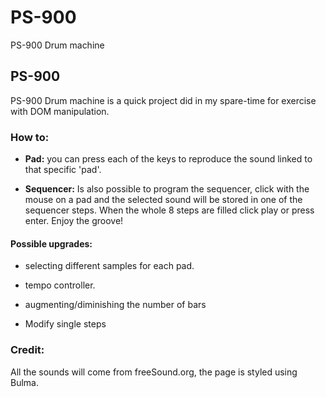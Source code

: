 
# PS-900

PS-900 Drum machine 

## PS-900

PS-900 Drum machine is a quick project did in my spare-time for exercise with DOM manipulation. 

### How to: 

* **Pad:**  you can press each of the keys to reproduce the sound linked to that specific 'pad'. 

* **Sequencer:** Is also possible to program the sequencer, click with the mouse on a pad and the selected sound will be stored in one of the sequencer steps. When the whole 8 steps are filled click play or press enter. Enjoy the groove!

#### Possible upgrades:

* selecting different samples for each pad.

* tempo controller. 

* augmenting/diminishing the number of bars

* Modify single steps



### Credit:

All the sounds will come from freeSound.org, the page is styled using Bulma.
